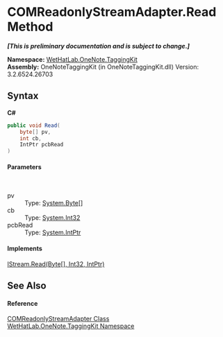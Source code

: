 # COMReadonlyStreamAdapter.Read Method 
 _**\[This is preliminary documentation and is subject to change.\]**_

**Namespace:**&nbsp;<a href="4e00c8ac-fc03-0e6d-d2fd-b2c7565a9aa0">WetHatLab.OneNote.TaggingKit</a><br />**Assembly:**&nbsp;OneNoteTaggingKit (in OneNoteTaggingKit.dll) Version: 3.2.6524.26703

## Syntax

**C#**<br />
``` C#
public void Read(
	byte[] pv,
	int cb,
	IntPtr pcbRead
)
```


#### Parameters
&nbsp;<dl><dt>pv</dt><dd>Type: <a href="http://msdn2.microsoft.com/en-us/library/yyb1w04y" target="_blank">System.Byte</a>[]<br /></dd><dt>cb</dt><dd>Type: <a href="http://msdn2.microsoft.com/en-us/library/td2s409d" target="_blank">System.Int32</a><br /></dd><dt>pcbRead</dt><dd>Type: <a href="http://msdn2.microsoft.com/en-us/library/5he14kz8" target="_blank">System.IntPtr</a><br /></dd></dl>

#### Implements
<a href="http://msdn2.microsoft.com/en-us/library/z632s28h" target="_blank">IStream.Read(Byte[], Int32, IntPtr)</a><br />

## See Also


#### Reference
<a href="82b4dea5-ee9c-563c-3ec1-64d6582ed262">COMReadonlyStreamAdapter Class</a><br /><a href="4e00c8ac-fc03-0e6d-d2fd-b2c7565a9aa0">WetHatLab.OneNote.TaggingKit Namespace</a><br />